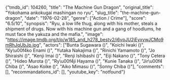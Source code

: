 {"tmdb_id": 104260, "title": "The Machine Gun Dragon", "original_title": "Yokohama ankokugai mashingan no ryu", "slug_title": "the-machine-gun-dragon", "date": "1976-02-28", "genre": ["Action / Crime"], "score": "6.5/10", "synopsis": "Ryu, a low life thug, along with his mother, steals a shipment of drugs. Now with his machine gun and a gang of hoodlums, he must face the yakuza and the mafia.", "image": "https://image.tmdb.org/t/p/w185_and_h278_bestv2/i6vpJU2jEyxywJCMo9mRhJqUbJp.jpg", "actors": ["Bunta Sugawara ()", "Koichi Iwaki ()", "Ky\u00f4ko Enami ()", "Yutaka Nakajima ()", "Rinichi Yamamoto ()", "Jo Shiraishi ()", "Kenji Imai ()", "Renji Ishibashi ()", "Eiji Nakano ()", "Tony Cetera ()", "Hideo Murota ()", "Ry\u00f4ji Hayama ()", "Kunie Tanaka ()", "Jir\u00f4 Chiba ()", "Asao Koike ()", "Aiko Mimasu ()", "Sonny Chiba ()"], "comments": [], "recommandations_id": [], "youtube_key": "notfound"}